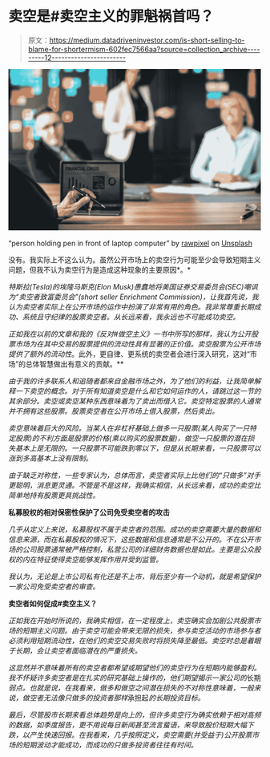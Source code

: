 # 卖空是#卖空主义的罪魁祸首吗？

> 原文：<https://medium.datadriveninvestor.com/is-short-selling-to-blame-for-shortermism-602fec7566aa?source=collection_archive---------12----------------------->

![](img/31a1354ad3cb71f869c0e96c8a7ea7c4.png)

“person holding pen in front of laptop computer” by [rawpixel](https://unsplash.com/@rawpixel?utm_source=medium&utm_medium=referral) on [Unsplash](https://unsplash.com?utm_source=medium&utm_medium=referral)

没有。我实际上不这么认为。虽然公开市场上的卖空行为可能至少会导致短期主义问题，但我不认为卖空行为是造成这种现象的主要原因*。*

*特斯拉(Tesla)的埃隆马斯克(Elon Musk)愚蠢地将美国证券交易委员会(SEC)嘲讽为“卖空者致富委员会”(short seller Enrichment Commission)，让我首先说，我认为卖空者实际上在公开市场的运作中扮演了非常有用的角色。我非常尊重长期成功、系统且守纪律的股票卖空者。从长远来看，我永远也不可能成功卖空。*

*正如我在以前的文章和我的《反对#做空主义》一书中所写的那样，我认为公开股票市场为在其中交易的股票提供的流动性具有显著的正价值。卖空股票为公开市场提供了额外的流动性*。此外，更自律、更系统的卖空者会进行深入研究，这对“市场”的总体智慧做出有意义的贡献。**

*由于我的许多联系人和追随者都来自金融市场之外，为了他们的利益，让我简单解释一下卖空的概念。对于所有知道卖空是什么和它如何运作的人，请跳过这一节的其余部分。卖空或卖空某种东西意味着为了卖出而借入它。卖空特定股票的人通常并不拥有这些股票。股票卖空者在公开市场上借入股票，然后卖出。*

*卖空意味着巨大的风险。当某人在非杠杆基础上做多一只股票(某人购买了一只特定股票)的不利方面是股票的价格(乘以购买的股票数量)，做空一只股票的潜在损失基本上是无限的。一只股票不可能跌到零以下，但是从长期来看，一只股票可以涨到多高基本上没有限制。*

*由于缺乏对称性，一些专家认为，总体而言，卖空者实际上比他们的“只做多”对手更聪明，消息更灵通。不管是不是这样，我确实相信，从长远来看，成功的卖空比简单地持有股票更具挑战性。*

**私募股权的相对保密性保护了公司免受卖空者的攻击**

*几乎从定义上来说，私募股权不属于卖空者的范围。成功的卖空需要大量的数据和信息来源，而在私募股权的情况下，这些数据和信息通常是不公开的。不在公开市场的公司股票通常被严格控制，私营公司的详细财务数据也是如此。主要是公众股权的内在特征使得卖空能够发挥作用并受到监管。*

*我认为，无论是上市公司私有化还是不上市，背后至少有一个动机，就是希望保护一家公司免受卖空者的审查。*

**卖空者如何促成#卖空主义？**

*正如我在开始时所说的，我确实相信，在一定程度上，卖空确实会加剧公共股票市场的短期主义问题。由于卖空可能会带来无限的损失，参与卖空活动的市场参与者必须利用短期流动性，在他们的卖空交易失败时将损失降至最低。卖空时总是着眼于长期，会让卖空者面临潜在的严重损失。*

*这显然并不意味着所有的卖空者都希望或期望他们的卖空行为在短期内能够盈利。我不怀疑许多卖空者是在扎实的研究基础上操作的，他们期望揭示一家公司的*长期*弱点。也就是说，在我看来，做多和做空之间潜在损失的不对称性意味着，一般来说，做空者无法像只做多的投资者那样*承担起*的长期投资目标。*

*最后，尽管股市长期来看总体趋势是向上的，但许多卖空行为确实依赖于相对高频的数据，如季度报告，更不用说每日新闻甚至流言蜚语，来导致股价短期大幅下跌，以产生快速回报。在我看来，几乎按照定义，卖空需要(并受益于)公开股票市场的短期波动才能成功，而成功的只做多投资者往往有时间。*